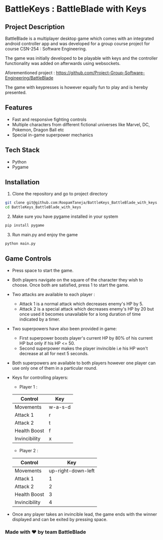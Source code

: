 # BattleKeys : BattleBlade with Keys

## Project Description

BattleBlade is a multiplayer desktop game which comes with an integrated android controller app and was developed for a group course project for course CSN-254 : Software Engineering.

The game was initially developed to be playable with keys and the controller functionality was added on afterwards using websockets.

Aforementioned project : https://github.com/Project-Group-Software-Engineering/BattleBlade

The game with keypresses is however equally fun to play and is hereby presented.

## Features

- Fast and responsive fighting controls
- Multiple characters from different fictional universes like Marvel, DC, Pokemon, Dragon Ball etc
- Special in-game superpower mechanics


## Tech Stack

- Python
- Pygame


## Installation

1. Clone the repository and go to project directory

```bash
git clone git@github.com:RoopamTaneja/BattleKeys_BattleBlade_with_keys.git
cd BattleKeys_BattleBlade_with_keys
```

2. Make sure you have pygame installed in your system

```bash
pip install pygame
```

3. Run main.py and enjoy the game

```bash
python main.py
```

## Game Controls

- Press space to start the game.
- Both players navigate on the square of the character they wish to choose. Once both are satisfied, press 1 to start the game.
- Two attacks are available to each player : 
  - Attack 1 is a normal attack which decreases enemy's HP by 5.
  - Attack 2 is a special attack which decreases enemy's HP by 20 but once used it becomes unavailable for a long duration of time indicated by a timer.
- Two superpowers have also been provided in game:
  - First superpower boosts player's current HP by 80% of his current HP but only if his HP <= 50.
  - Second superpower makes the player invincible i.e his HP won't decrease at all for next 5 seconds.
- Both superpowers are available to both players however one player can use only one of them in a particular round.

- Keys for controlling players:
  - Player 1 :

  | Control       | Key     |
  | ------------- | ------- |
  | Movements     | w-a-s-d |
  | Attack 1      | r       |
  | Attack 2      | t       |
  | Health Boost  | f       |
  | Invincibility | x       |

  - Player 2 :
  
  | Control       | Key                |
  | ------------- | ------------------ |
  | Movements     | up-right-down-left |
  | Attack 1      | 1                  |
  | Attack 2      | 2                  |
  | Health Boost  | 3                  |
  | Invincibility | 4                  |

- Once any player takes an invincible lead, the game ends with the winner displayed and can be exited by pressing space.

### Made with ❤️ by team BattleBlade